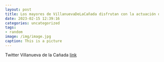 ```yaml
---
layout: post
title: Los mayores de VillanuevaDeLaCañada disfrutan con la actuación de Félix el Gato en la FiestaDeSanValentín del C.C. El Molino.😆...
date: 2023-02-15 12:39:16
categories: uncategorized
tags:
- random
image: /img/image.jpg
caption: This is a picture
---
```

Twitter Villanueva de la Cañada [link](https://twitter.com/AytoVDLCanada/status/1625562345350041622)
